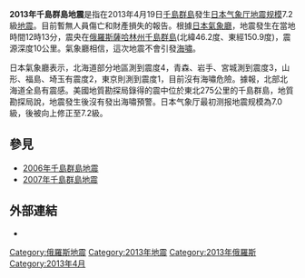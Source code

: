 **2013年千島群島地震**是指在2013年4月19日[千島群島](../Page/千島群島.md "wikilink")發生[日本气象厅地震规模](https://zh.wikipedia.org/wiki/日本气象厅地震规模 "wikilink")7.2級[地震](../Page/地震.md "wikilink")。目前暫無人員傷亡和財產損失的報告。根據[日本氣象廳](https://zh.wikipedia.org/wiki/日本氣象廳 "wikilink")，地震發生在當地時間12時13分，震央在[俄羅斯薩哈林州千島群島](https://zh.wikipedia.org/wiki/俄羅斯 "wikilink")(北緯46.2度、東經150.9度)，震源深度10公里。氣象廳相信，這次地震不會引發[海嘯](https://zh.wikipedia.org/wiki/海嘯 "wikilink")。

日本氣象廳表示，北海道部分地區測到震度4，青森、岩手、宮城測到震度3，山形、福島、埼玉有震度2，東京則測到震度1，目前沒有海嘯危險。據報，北部北海道全島有震感。美國地質勘探局錄得的震中位於東北275公里的千島群島，地質勘探局說，地震發生後沒有發出海嘯預警。日本气象厅最初测报地震规模為7.0級，後被向上修正至7.2級。

## 參見

  - [2006年千島群島地震](https://zh.wikipedia.org/wiki/2006年千島群島地震 "wikilink")
  - [2007年千島群島地震](../Page/2007年千島群島地震.md "wikilink")

## 外部連結

  -
[Category:俄羅斯地震](https://zh.wikipedia.org/wiki/Category:俄羅斯地震 "wikilink")
[Category:2013年地震](https://zh.wikipedia.org/wiki/Category:2013年地震 "wikilink")
[Category:2013年俄羅斯](https://zh.wikipedia.org/wiki/Category:2013年俄羅斯 "wikilink")
[Category:2013年4月](https://zh.wikipedia.org/wiki/Category:2013年4月 "wikilink")